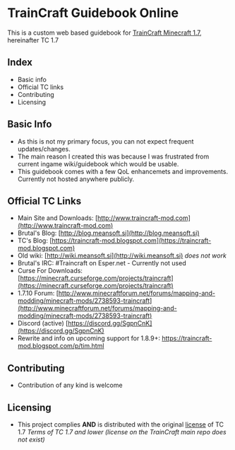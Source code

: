 # TrainCraft Guidebook Online

This is a custom web based guidebook for [TrainCraft Minecraft 1.7](https://github.com/Traincraft/Traincraft/tree/1.7), hereinafter TC 1.7 

## Index
- Basic info
- Official TC links
- Contributing
- Licensing

## Basic Info
* As this is not my primary focus, you can not expect frequent updates/changes.
* The main reason I created this was because I was frustrated from current ingame wiki/guidebook which would be usable.
* This guidebook comes with a few QoL enhancemets and improvements. Currently not hosted anywhere publicly. 

## Official TC Links
* Main Site and Downloads: [http://www.traincraft-mod.com](http://www.traincraft-mod.com)
* Brutal's Blog: [http://blog.meansoft.si](http://blog.meansoft.si)
* TC's Blog: [https://traincraft-mod.blogspot.com](https://traincraft-mod.blogspot.com)
* Old wiki: [http://wiki.meansoft.si](http://wiki.meansoft.si) *does not work*
* Brutal's IRC: #Traincraft on Esper.net - Currently not used
* Curse For Downloads: [https://minecraft.curseforge.com/projects/traincraft](https://minecraft.curseforge.com/projects/traincraft)
* 1.7.10 Forum: [http://www.minecraftforum.net/forums/mapping-and-modding/minecraft-mods/2738593-traincraft](http://www.minecraftforum.net/forums/mapping-and-modding/minecraft-mods/2738593-traincraft)
* Discord (active) [https://discord.gg/SgpnCnK](https://discord.gg/SgpnCnK)
* Rewrite and info on upcoming support for 1.8.9+: https://traincraft-mod.blogspot.com/p/tim.html

## Contributing
* Contribution of any kind is welcome

## Licensing
* This project complies **AND** is distributed with the original [license](https://github.com/Mrbrutal/Traincraft-164/blob/master/LICENSE.md) of TC 1.7
*Terms of TC 1.7 and lower (license on the TrainCraft main repo does not exist)*
